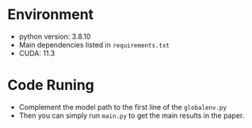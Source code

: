 # Environment

- python version: 3.8.10
- Main dependencies listed in `requirements.txt`
- CUDA: 11.3

# Code Runing

- Complement the model path to the first line of the `globalenv.py` 
- Then you can simply run `main.py` to get the main results in the paper.

